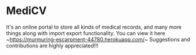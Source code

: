 # MediCV
It's an online portal to store all kinds of medical records, and many more things along with import export functionality.
You can view it here
~https://murmuring-escarpment-44780.herokuapp.com/~
Suggestions and contributions are highly appreciated!!!
